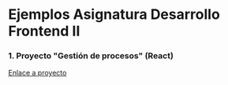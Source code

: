 # Ejemplos Asignatura Desarrollo Frontend II

### 1. Proyecto "Gestión de procesos" (React)

[Enlace a proyecto](/ejemplo-procesos/)